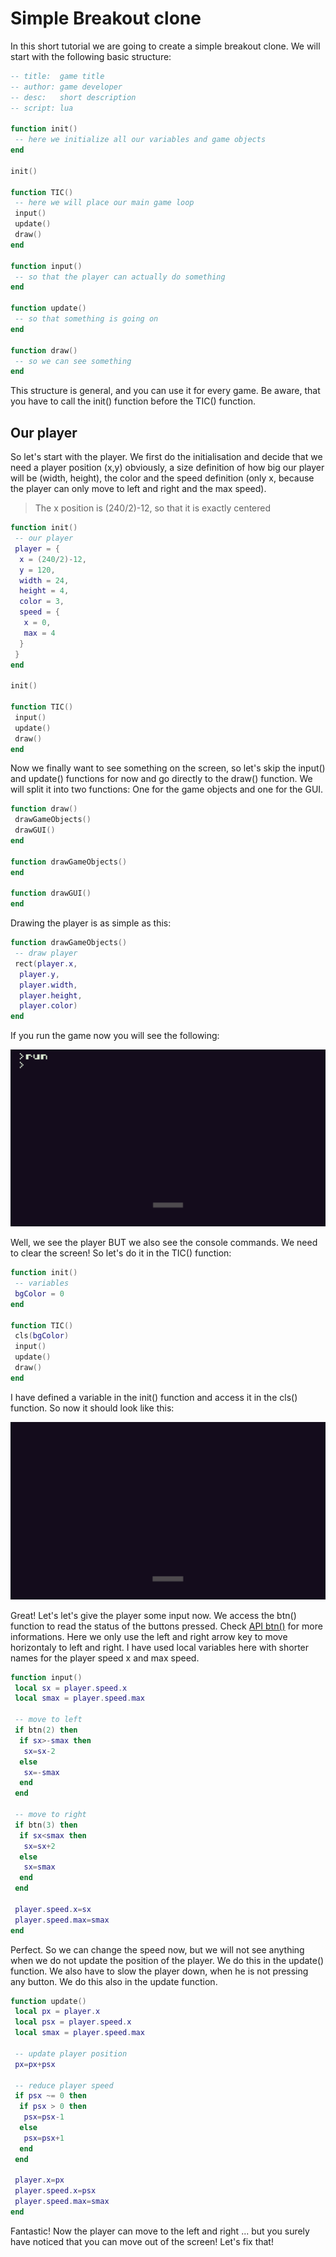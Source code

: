 # Simple Breakout clone

In this short tutorial we are going to create a simple breakout clone.
We will start with the following basic structure:

```lua
-- title:  game title
-- author: game developer
-- desc:   short description
-- script: lua

function init()
 -- here we initialize all our variables and game objects
end

init()

function TIC()
 -- here we will place our main game loop
 input()
 update()
 draw()
end

function input()
 -- so that the player can actually do something
end

function update()
 -- so that something is going on
end

function draw()
 -- so we can see something
end
```

This structure is general, and you can use it for every game. Be aware, that you have to call the init() function before the TIC() function.

## Our player
So let's start with the player. We first do the initialisation and decide that we need a player position (x,y) obviously, a size definition of how big our player will be (width, height), the color and the speed definition (only x, because the player can only move to left and right and the max speed).

> The x position is (240/2)-12, so that it is exactly centered

```lua
function init()
 -- our player
 player = {
  x = (240/2)-12,
  y = 120,
  width = 24,
  height = 4,
  color = 3,
  speed = {
   x = 0,
   max = 4
  }
 }
end

init()

function TIC()
 input()
 update()
 draw()
end
```

Now we finally want to see something on the screen, so let's skip the input() and update() functions for now and go directly to the draw() function. We will split it into two functions: One for the game objects and one for the GUI.

```lua
function draw()
 drawGameObjects()
 drawGUI()
end

function drawGameObjects()
end

function drawGUI()
end
```

Drawing the player is as simple as this:

```lua
function drawGameObjects()
 -- draw player
 rect(player.x,
  player.y,
  player.width,
  player.height,
  player.color)
end
```

If you run the game now you will see the following:

![](./screenshots/breakout1.png)

Well, we see the player BUT we also see the console commands. We need to
clear the screen! So let's do it in the TIC() function:

```lua
function init()
 -- variables
 bgColor = 0
end

function TIC()
 cls(bgColor)
 input()
 update()
 draw()
end
```

I have defined a variable in the init() function and access it in the cls()
function. So now it should look like this:

![](./screenshots/breakout2.png)

Great! Let's let's give the player some input now. We access the btn() function
to read the status of the buttons pressed. Check [API btn()](https://github.com/nesbox/TIC-80/wiki/btn)
for more informations. Here we only use the left and right arrow key to
move horizontaly to left and right. I have used local variables here with shorter
names for the player speed x and max speed.

```lua
function input()
 local sx = player.speed.x
 local smax = player.speed.max

 -- move to left
 if btn(2) then
  if sx>-smax then
   sx=sx-2
  else
   sx=-smax
  end	 
 end

 -- move to right
 if btn(3) then
  if sx<smax then
   sx=sx+2
  else
   sx=smax
  end
 end

 player.speed.x=sx
 player.speed.max=smax
end
```

Perfect. So we can change the speed now, but we will not see anything when
we do not update the position of the player. We do this in the update() function.
We also have to slow the player down, when he is not pressing any button.
We do this also in the update function.

```lua
function update()
 local px = player.x
 local psx = player.speed.x
 local smax = player.speed.max

 -- update player position
 px=px+psx

 -- reduce player speed
 if psx ~= 0 then
  if psx > 0 then
   psx=psx-1
  else
   psx=psx+1
  end
 end

 player.x=px
 player.speed.x=psx
 player.speed.max=smax
end
```

Fantastic! Now the player can move to the left and right ... but you surely
have noticed that you can move out of the screen! Let's fix that!
